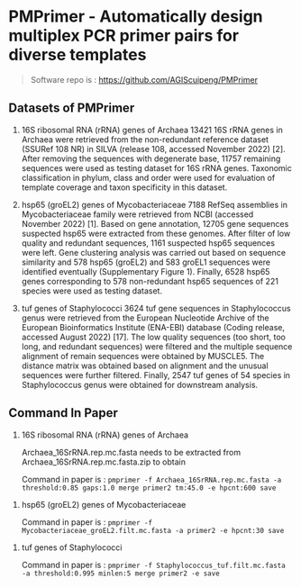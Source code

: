 # PMPrimer - Automatically design multiplex PCR primer pairs for diverse templates
> Software repo is : https://github.com/AGIScuipeng/PMPrimer
## Datasets of PMPrimer
1. 16S ribosomal RNA (rRNA) genes of Archaea
    13421 16S rRNA genes in Archaea were retrieved from the non-redundant reference dataset (SSURef 108 NR) in SILVA (release 108, accessed November 2022) [2]. After removing the sequences with degenerate base, 11757 remaining sequences were used as testing dataset for 16S rRNA genes. Taxonomic classification in phylum, class and order were used for evaluation of template coverage and taxon specificity in this dataset.

2. hsp65 (groEL2) genes of Mycobacteriaceae
    7188 RefSeq assemblies in Mycobacteriaceae family were retrieved from NCBI (accessed November 2022) [1]. Based on gene annotation, 12705 gene sequences suspected hsp65 were extracted from these genomes. After filter of low quality and redundant sequences, 1161 suspected hsp65 sequences were left. Gene clustering analysis was carried out based on sequence similarity and 578 hsp65 (groEL2) and 583 groEL1 sequences were identified eventually (Supplementary Figure 1). Finally, 6528 hsp65 genes corresponding to 578 non-redundant hsp65 sequences of 221 species were used as testing dataset.

3. tuf genes of Staphylococci
   3624 tuf gene sequences in Staphylococcus genus were retrieved from the European Nucleotide Archive of the European Bioinformatics Institute (ENA-EBI) database (Coding release, accessed August 2022) [17]. The low quality sequences (too short, too long, and redundant sequences) were filtered and the multiple sequence alignment of remain sequences were obtained by MUSCLE5. The distance matrix was obtained based on alignment and the unusual sequences were further filtered. Finally, 2547 tuf genes of 54 species in Staphylococcus genus were obtained for downstream analysis.


## Command In Paper

1. 16S ribosomal RNA (rRNA) genes of Archaea
   
   Archaea_16SrRNA.rep.mc.fasta needs to be extracted from Archaea_16SrRNA.rep.mc.fasta.zip to obtain
   
   Command in paper is : `pmprimer -f Archaea_16SrRNA.rep.mc.fasta -a threshold:0.85 gaps:1.0 merge primer2 tm:45.0 -e hpcnt:600 save`

> 
1. hsp65 (groEL2) genes of Mycobacteriaceae
   
   Command in paper is : `pmprimer -f Mycobacteriaceae_groEL2.filt.mc.fasta -a primer2 -e hpcnt:30 save`
> 
1. tuf genes of Staphylococci
   
   Command in paper is : `pmprimer -f Staphylococcus_tuf.filt.mc.fasta -a threshold:0.995 minlen:5 merge primer2 -e save`